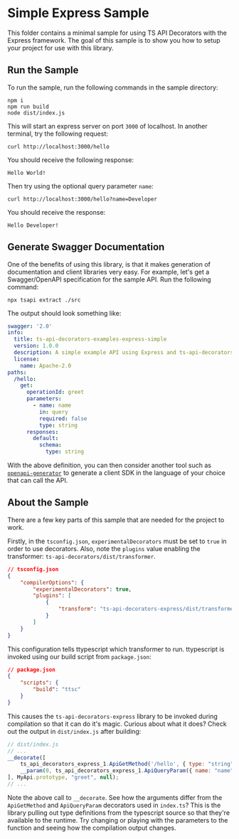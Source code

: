 # Simple Express Sample
This folder contains a minimal sample for using TS API Decorators with the Express framework. The goal of this sample is to show you how to setup your project for use with this library.

## Run the Sample
To run the sample, run the following commands in the sample directory:

```
npm i
npm run build
node dist/index.js
```

This will start an express server on port `3000` of localhost. In another terminal, try the following request:
```
curl http://localhost:3000/hello
```

You should receive the following response:
```
Hello World!
```

Then try using the optional query parameter `name`:
```
curl http://localhost:3000/hello?name=Developer
```

You should receive the response:
```
Hello Developer!
```

## Generate Swagger Documentation
One of the benefits of using this library, is that it makes generation of documentation and client libraries very easy. For example, let's get a Swagger/OpenAPI specification for the sample API. Run the following command:
```
npx tsapi extract ./src
```

The output should look something like:
```yaml
swagger: '2.0'
info:
  title: ts-api-decorators-examples-express-simple
  version: 1.0.0
  description: A simple example API using Express and ts-api-decorators-express
  license:
    name: Apache-2.0
paths:
  /hello:
    get:
      operationId: greet
      parameters:
        - name: name
          in: query
          required: false
          type: string
      responses:
        default:
          schema:
            type: string
```

With the above definition, you can then consider another tool such as [`openapi-generator`](https://github.com/openapitools/openapi-generator) to generate a client SDK in the language of your choice that can call the API.

## About the Sample
There are a few key parts of this sample that are needed for the project to work.

Firstly, in the `tsconfig.json`, `experimentalDecorators` must be set to `true` in order to use decorators. Also, note the `plugins` value enabling the transformer: `ts-api-decorators/dist/transformer`.
```json
// tsconfig.json
{
    "compilerOptions": {
        "experimentalDecorators": true,
        "plugins": [
            {
                "transform": "ts-api-decorators-express/dist/transformer"
            }
        ]
    }
}
```

This configuration tells ttypescript which transformer to run. ttypescript is invoked using our build script from `package.json`:
```json
// package.json
{
    "scripts": {
        "build": "ttsc"
    }
}
```

This causes the `ts-api-decorators-express` library to be invoked during compilation so that it can do it's magic. Curious about what it does? Check out the output in `dist/index.js` after building:
```javascript
// dist/index.js
// ...
__decorate([
    ts_api_decorators_express_1.ApiGetMethod('/hello', { type: "string" }),
    __param(0, ts_api_decorators_express_1.ApiQueryParam({ name: "name", typedef: { type: "string" }, optional: true }))
], MyApi.prototype, "greet", null);
// ...
```

Note the above call to `__decorate`. See how the arguments differ from the `ApiGetMethod` and `ApiQueryParam` decorators used in `index.ts`? This is the library pulling out type definitions from the typescript source so that they're available to the runtime. Try changing or playing with the parameters to the function and seeing how the compilation output changes.